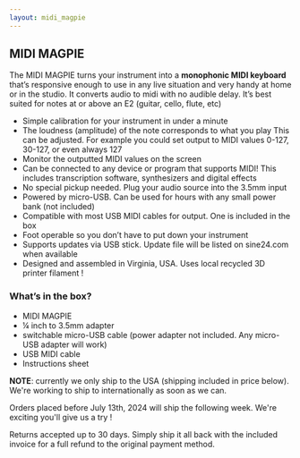 ```yaml
---
layout: midi_magpie
---
```


## MIDI MAGPIE
The MIDI MAGPIE turns your instrument into a **monophonic MIDI keyboard** that’s responsive enough to use in any live situation and very handy at home or in the studio. It converts audio to midi with no audible delay. It’s best suited for notes at or above an E2 (guitar, cello, flute, etc)
      
* Simple calibration for your instrument in under a minute
* The loudness (amplitude) of the note corresponds to what you play
This can be adjusted. For example you could set output to MIDI values 0-127, 30-127,
or even always 127
* Monitor the outputted MIDI values on the screen 
* Can be connected to any device or program that supports MIDI!
This includes transcription software, synthesizers and digital effects 
* No special pickup needed. Plug your audio source into the 3.5mm input
* Powered by micro-USB. Can be used for hours with any small power bank (not included)
* Compatible with most USB MIDI cables for output. One is included in the box
* Foot operable so you don’t have to put down your instrument
* Supports updates via USB stick. Update file will be listed on sine24.com when available 
* Designed and assembled in Virginia, USA. Uses local recycled 3D printer filament !

### What’s in the box?
* MIDI MAGPIE
* ¼ inch to 3.5mm adapter
* switchable micro-USB cable (power adapter not included. Any micro-USB adapter will work)
* USB MIDI cable 
* Instructions sheet

**NOTE**: currently we only ship to the USA (shipping included in price below). We're working to ship to internationally as soon as we can. 

Orders placed before July 13th, 2024 will ship the following week. We're exciting you'll give us a try !


Returns accepted up to 30 days. Simply ship it all back with the included invoice for a full refund to the original payment method.
